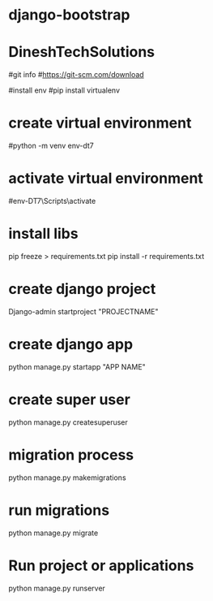 # django-bootstrap
# DineshTechSolutions
#git info
#https://git-scm.com/download
<!-- #clone-link : https://github.com/DineshBadugu/DineshTechSolutions.git -->
<!-- https://github.com/DineshBadugu/django-bootstrap.git -->



#install env 
#pip install virtualenv
# create virtual environment
#python -m venv env-dt7

# activate virtual environment
#env-DT7\Scripts\activate

# install libs
pip freeze > requirements.txt 
pip install -r requirements.txt

# create django  project
Django-admin startproject "PROJECTNAME"

# create django app 
python manage.py startapp "APP NAME"

# create super user 
python manage.py createsuperuser
# migration process 
python manage.py makemigrations 

# run migrations 
python manage.py migrate 

# Run project or applications
python manage.py runserver

